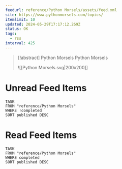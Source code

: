 ```yaml
---
feedurl: reference/Python Morsels/assets/feed.xml
site: https://www.pythonmorsels.com/topics/
itemlimit: 10
updated: 2024-05-29T17:17:12.269Z
status: OK
tags:
  - rss
interval: 425
---
```


> [!abstract] Python Morsels
> Python Morsels
>
> ![[Python Morsels.svg|200x200]]
# Unread Feed Items
~~~dataview
TASK
FROM "reference/Python Morsels"
WHERE !completed
SORT published DESC
~~~

# Read Feed Items
~~~dataview
TASK
FROM "reference/Python Morsels"
WHERE completed
SORT published DESC
~~~
